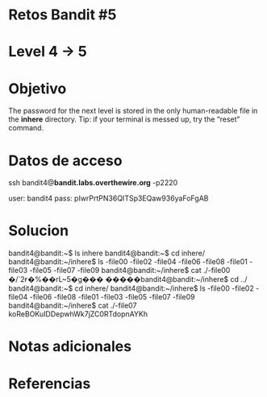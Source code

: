 # Retos Bandit  #5
# Level 4 -> 5

# Objetivo
The password for the next level is stored in the only human-readable file in the **inhere** directory. Tip: if your terminal is messed up, try the “reset” command.

# Datos de acceso
ssh bandit4@**bandit.labs.overthewire.org** -p2220

user: bandit4
pass: pIwrPrtPN36QITSp3EQaw936yaFoFgAB

# Solucion 
bandit4@bandit:~$ ls
inhere
bandit4@bandit:~$ cd inhere/
bandit4@bandit:~/inhere$ ls
-file00  -file02  -file04  -file06  -file08
-file01  -file03  -file05  -file07  -file09
bandit4@bandit:~/inhere$ cat ./-file00
�/`2ғ�%��rL~5�g��� �����bandit4@bandit:~/inhere$ cd ../
bandit4@bandit:~$ cd inhere/
bandit4@bandit:~/inhere$ ls
-file00  -file02  -file04  -file06  -file08
-file01  -file03  -file05  -file07  -file09
bandit4@bandit:~/inhere$ cat ./-file07
koReBOKuIDDepwhWk7jZC0RTdopnAYKh

# Notas adicionales


# Referencias 